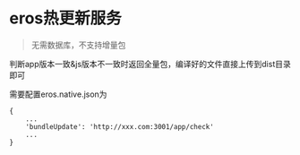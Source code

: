 # eros热更新服务
> 无需数据库，不支持增量包

判断app版本一致&js版本不一致时返回全量包，编译好的文件直接上传到dist目录即可

需要配置eros.native.json为

```
{
    ...
    'bundleUpdate': 'http://xxx.com:3001/app/check'
    ...
}
```


